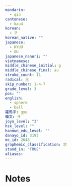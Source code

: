```yaml
---
mandarin:
  - qiú
cantonese:
  - kau4
korean:
  - 구
korean_native: ""
japanese:
  - KYUU
  - GU
japanese_nanori: ""
vietnamese:
middle_chinese_initial: g
middle_chinese_final: ɨu
stroke_count: 11
radical: 玉
skip_number: 1-4-7
grade_level: 3
pos: ""
english:
  - sphere
  - ball
羅馬字: gyu
韓文: 규
joyo_level: "3"
hsk_level: ""
hanmun_edu_level: ""
danayo_id: 3193
mc_id: 2648
graphemic_classification: 求
stand_in: "TRUE"
aliases:
---
```


# Notes
